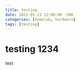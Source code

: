 ```yaml
---
title: testing
date: 2022-05-23 12:00:00 -500
categories: [homelab, hardware]
tags: [testing]
---
```


# testing 1234
test
